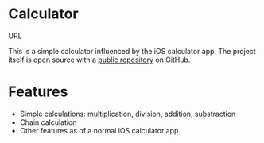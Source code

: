 # Calculator

URL 

This is a simple calculator influenced by the iOS calculator app. The project itself is open source with a [public repository][calculator] on GitHub.


# Features

- Simple calculations: multiplication, division, addition, substraction
- Chain calculation
- Other features as of a normal iOS calculator app


[//]: # "These are reference links used in the body of this note."
[calculator]: https://github.com/alissanguyen/calculator

